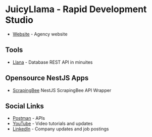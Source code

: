 # JuicyLlama - Rapid Development Studio

- [Website](https://juicyllama.com) - Agency website

## Tools

- [Llana](https://llana.io) - Database REST API in minuites

## Opensource NestJS Apps

- [ScrapingBee](https://github.com/juicyllama/nestjs-scrapingbee) NestJS ScrapingBee API Wrapper

## Social Links

- [Postman](https://www.postman.com/juicyllama) - APIs 
- [YouTube](https://www.youtube.com/@juicyllama-studio) - Video tutorials and updates
- [LinkedIn](https://www.linkedin.com/company/juicyllama/) - Company updates and job postings
